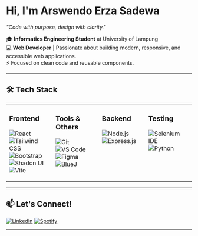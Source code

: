 # Hi, I'm Arswendo Erza Sadewa
_"Code with purpose, design with clarity."_

🎓 **Informatics Engineering Student** at University of Lampung  
💻 **Web Developer** | Passionate about building modern, responsive, and accessible web applications.  
⚡ Focused on clean code and reusable components.

---

## 🛠️ Tech Stack

<table style="width:100%; border-collapse:collapse;">
  <tr>
    <td valign="top" style="width:25%; vertical-align:top; padding-right:15px;">

### Frontend
![React](https://img.shields.io/badge/-React-61DAFB?logo=react&logoColor=white&style=flat-square)  
![Tailwind CSS](https://img.shields.io/badge/-Tailwind_CSS-38B2AC?logo=tailwind-css&logoColor=white&style=flat-square)  
![Bootstrap](https://img.shields.io/badge/-Bootstrap-7952B3?logo=bootstrap&logoColor=white&style=flat-square)  
![Shadcn UI](https://img.shields.io/badge/-Shadcn_UI-000000?style=flat-square)  
![Vite](https://img.shields.io/badge/-Vite-646CFF?logo=vite&logoColor=white&style=flat-square)

</td>
<td valign="top" style="width:25%; vertical-align:top; padding-right:15px;">

### Tools & Others
![Git](https://img.shields.io/badge/-Git-F05032?logo=git&logoColor=white&style=flat-square)  
![VS Code](https://img.shields.io/badge/-VS_Code-007ACC?logo=visual-studio-code&logoColor=white&style=flat-square)  
![Figma](https://img.shields.io/badge/-Figma-F24E1E?logo=figma&logoColor=white&style=flat-square)  
![BlueJ](https://img.shields.io/badge/-BlueJ-002A5C?style=flat-square)

</td>
<td valign="top" style="width:25%; vertical-align:top; padding-right:15px;">

### Backend
![Node.js](https://img.shields.io/badge/-Node.js-339933?logo=node.js&logoColor=white&style=flat-square)  
![Express.js](https://img.shields.io/badge/-Express.js-000000?logo=express&logoColor=white&style=flat-square)

</td>
<td valign="top" style="width:25%; vertical-align:top;">

### Testing
![Selenium IDE](https://img.shields.io/badge/-Selenium_IDE-43B02A?logo=selenium&logoColor=white&style=flat-square)  
![Python](https://img.shields.io/badge/-Python-3776AB?logo=python&logoColor=white&style=flat-square)

</td>
  </tr>
</table>

---

## 📫 Let's Connect!

[![LinkedIn](https://img.shields.io/badge/LinkedIn-0A66C2?logo=linkedin&logoColor=white&style=for-the-badge)](https://www.linkedin.com/in/arswendo-erza-sadewa-71ba172b7/)
[![Spotify](https://img.shields.io/badge/Follow%20on%20Spotify-1DB954?logo=spotify&logoColor=white&style=for-the-badge)](https://open.spotify.com/user/hslv7q6rbsg8d017fszfrojhl)

---
